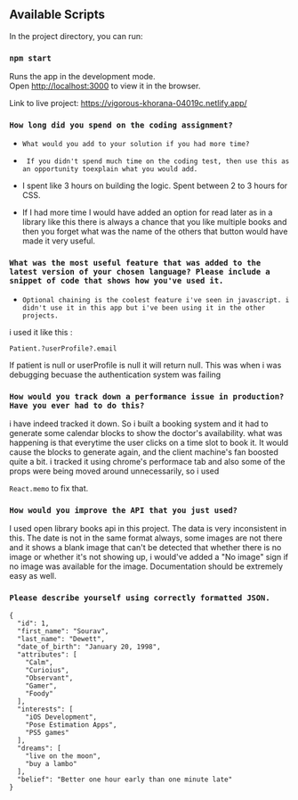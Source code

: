 ## Available Scripts

In the project directory, you can run:
### `npm start`

Runs the app in the development mode.\
Open [http://localhost:3000](http://localhost:3000) to view it in the browser.

Link to live project: https://vigorous-khorana-04019c.netlify.app/

### `How long did you spend on the coding assignment?`
* `What would you add to your solution if you had more time?`
* ` If you didn't spend much time on the coding test, then use this as an opportunity toexplain what you would add.`

* I spent like 3 hours on building the logic. Spent between 2 to 3 hours for CSS.
* If I had more time I would have added an option for read later as in a library like this there is always a chance that you like multiple books and then you forget what was the name of the others that button would have made it very useful.

### `What was the most useful feature that was added to the latest version of your chosen language? Please include a snippet of code that shows how you've used it.`
* `Optional chaining is the coolest feature i've seen in javascript. i didn't use it in this app but i've been using it in the other projects.`

i used it like this : 

```Patient.?userProfile?.email```

If patient is null or userProfile is null it will return null. This was when i was debugging becuase the authentication system was failing

### `How would you track down a performance issue in production? Have you ever had to do this?`
i have indeed tracked it down. So i built a booking system and it had to generate some calendar blocks to show the doctor's availability. what was happening is that everytime the user clicks on a time slot to book it. It would cause the blocks to generate again, and the client machine's fan boosted quite a bit. i tracked it using chrome's performace tab and also some of the props were being moved around unnecessarily, so i used 

```React.memo``` to fix that. 

### `How would you improve the API that you just used?`
I used open library books api in this project. The data is very inconsistent in this. The date is not in the same format always, some images are not there and it shows a blank image that can't be detected that whether there is no image or whether it's not showing up, i would've added a "No image" sign if no image was available for the image. Documentation should be extremely easy as well.

### `Please describe yourself using correctly formatted JSON.`
```
{
  "id": 1,
  "first_name": "Sourav",
  "last_name": "Dewett",
  "date_of_birth": "January 20, 1998",
  "attributes": [
    "Calm",
    "Curioius",
    "Observant",
    "Gamer",
    "Foody"
  ],
  "interests": [
    "iOS Development",
    "Pose Estimation Apps",
    "PS5 games"
  ],
  "dreams": [
    "live on the moon",
    "buy a lambo"
  ],
  "belief": "Better one hour early than one minute late"
}

```
